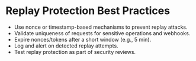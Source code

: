 # Replay Protection Best Practices

- Use nonce or timestamp-based mechanisms to prevent replay attacks.
- Validate uniqueness of requests for sensitive operations and webhooks.
- Expire nonces/tokens after a short window (e.g., 5 min).
- Log and alert on detected replay attempts.
- Test replay protection as part of security reviews.
